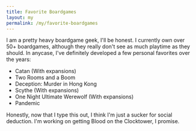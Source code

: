 ```yaml
---
title: Favorite Boardgames
layout: my
permalink: /my/favorite-boardgames
---
```

I am a pretty heavy boardgame geek, I'll be honest. I currently own over 50+ boardgames, although they really don't see as much playtime as they should. In anycase, I've definitely developed a few personal favorites over the years:
- Catan (With expansions)
- Two Rooms and a Boom
- Deception: Murder in Hong Kong
- Scythe (With expansions)
- One Night Ultimate Werewolf (With expansions)
- Pandemic

Honestly, now that I type this out, I think I'm just a sucker for social deduction. I'm working on getting Blood on the Clocktower, I promise.